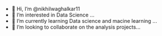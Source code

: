 - 👋 Hi, I’m @nikhilwaghalkar11
- 👀 I’m interested in Data Science  ...
- 🌱 I’m currently learning Data science and macine learning ...
- 💞️ I’m looking to collaborate on the analysis projects...


<!---
nikhilwaghalkar11/nikhilwaghalkar11 is a ✨ special ✨ repository because its `README.md` (this file) appears on your GitHub profile.
You can click the Preview link to take a look at your changes.
--->
